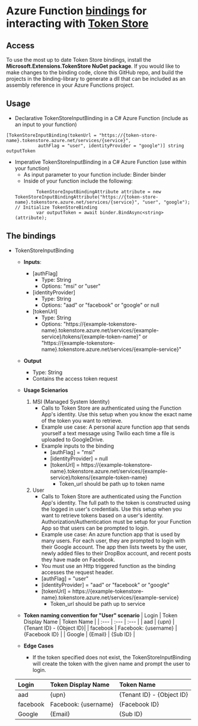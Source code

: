 # Azure Function [bindings](https://docs.microsoft.com/en-us/azure/azure-functions/functions-triggers-bindings) for interacting with [Token Store](https://github.com/azure/azure-tokens) 

## Access 
To use the most up to date Token Store bindings, install the **Microsoft.Extensions.TokenStore NuGet package**. If you 
would like to make changes to the binding code, clone this GitHub repo, and build the projects in the binding-library 
to generate a dll that can be included as an assembly reference in your Azure Functions project.  
## Usage 
- Declarative TokenStoreInputBinding in a C# Azure Function (include as an input to your function)
``` 
[TokenStoreInputBinding(tokenUrl = "https://{token-store-name}.tokenstore.azure.net/services/{service}",
            authFlag = "user", identityProvider = "google")] string outputToken
``` 
- Imperative TokenStoreInputBinding in a C# Azure Function (use within your function)
	- As input parameter to your function include: Binder binder
	- Inside of your function include the following:
	``` 
            TokenStoreInputBindingAttribute attribute = new TokenStoreInputBindingAttribute("https://{token-store-name}.tokenstore.azure.net/services/{service}", "user", "google"); // Initialize TokenStoreBinding
            var outputToken = await binder.BindAsync<string>(attribute);
	``` 
## The bindings 
- TokenStoreInputBinding
    - **Inputs**:
        - [authFlag]
			- Type: String 
			- Options: "msi" or "user"
		- [identityProvider] 
			- Type: String 
			- Options: "aad" or "facebook" or "google" or null 
		- [tokenUrl] 
			- Type: String 
			- Options: "https://{example-tokenstore-name}.tokenstore.azure.net/services/{example-service}/tokens/{example-token-name}" or "https://{example-tokenstore-name}.tokenstore.azure.net/services/{example-service}"
    - **Output** 
        - Type: String 
        - Contains the access token request 
    - **Usage Scienarios** 
        1. MSI (Managed System Identity)
			- Calls to Token Store are authenticated using the Function App's identity. Use this setup when you know the exact name of the token you want to retrieve. 
            - Example use case: A personal azure function app that sends yourself a text message using Twilio each time a file is uploaded to GoogleDrive. 
			- Example inputs to the binding 
                - [authFlag] = "msi"
			    - [identityProvider] = null
			    - [tokenUrl] = https://{example-tokenstore-name}.tokenstore.azure.net/services/{example-service}/tokens/{example-token-name} 
				    - Token_url should be path up to token name 
		2. User 
			- Calls to Token Store are authenticated using the Function App's identity. The full path to the token is constructed using the logged in user's credentials. Use this setup when you want to retrieve tokens based on a user's identity. Authorization/Authentication must be setup for your Function App so that users can be prompted to login. 
			- Example use case: An azure function app that is used by many users. For each user, they are prompted to login with their Google account. The app then lists tweets by the user, newly added files to their DropBox account, and recent posts they have made on Facebook. 
			- You must use an Http triggered function as the binding accesses the request header.
			- [authFlag] = "user"
			- [identityProvider] = "aad" or "facebook" or "google"
			- [tokenUrl] = https://{example-tokenstore-name}.tokenstore.azure.net/services/{example-service}
				- Token_url should be path up to service  
	- **Token naming convention for "User" scenario**
	| Login    | Token Display Name   | Token Name               |
	| :---     |   :---               |    :---                  |
	| aad      | {upn}                | {Tenant ID} - {Object ID}|
	| facebook | Facebook: {username} | {Facebook ID}            |
	|  Google  |  {Email}             |  {Sub ID}                |

	- **Edge Cases**
		- If the token specified does not exist, the TokenStoreInputBinding will create the token with the given name and prompt the user to login. 

	| Login | Token Display Name | Token Name |
	| :---      |   :---   |    :--- |
	| aad      | {upn} | {Tenant ID} - {Object ID} |
	| facebook | Facebook: {username} | {Facebook ID} |
	|  Google  |  {Email}  |  {Sub ID}   |

